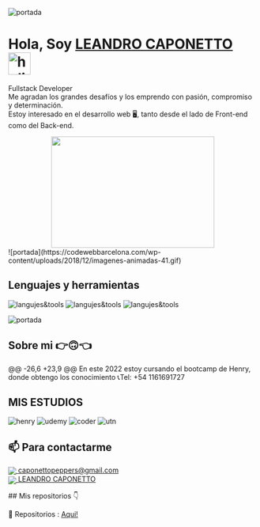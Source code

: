 ![portada](https://i.pinimg.com/originals/f7/54/cc/f754cc850d1b0eb55caec0fcd56bf4fd.gif)
# **Hola, Soy [LEANDRO CAPONETTO](https://www.linkedin.com/in/leandro-caponetto-developer/)** <img width="45" src="https://user-images.githubusercontent.com/76783198/182454378-115c3a2e-50cc-490e-85f0-fbdfab7f36ba.gif" alt="holis">
Fullstack Developer<br>
Me agradan los grandes desafíos y los emprendo con pasión, compromiso y determinación.<br>
Estoy interesado en el desarrollo web 🖥️, tanto desde el lado de Front-end como del Back-end.<br>
<div align="center" >
      <img align="center" src="https://user-images.githubusercontent.com/76783198/182483558-499ad227-69c3-4323-b4f5-abab4942dade.gif" width="330" height="225"  />
</div> 
![portada](https://codewebbarcelona.com/wp-content/uploads/2018/12/imagenes-animadas-41.gif)

## Lenguajes y herramientas
![langujes&tools](https://user-images.githubusercontent.com/76783198/182465347-06d45139-1931-4a88-b81a-a6861070c02a.svg)
![langujes&tools](https://upload.wikimedia.org/wikipedia/commons/thumb/c/ca/AngularJS_logo.svg/695px-AngularJS_logo.svg.png)
![langujes&tools](https://repository-images.githubusercontent.com/655904558/0801a430-6eb9-4fc8-ad79-d350212005d8)

![portada](https://progra545857149.files.wordpress.com/2018/10/b4a0d-fondos2banimados2_zpsdbpvulbd.gif)
## Sobre mi 👉🙃👈

<p>
@@ -26,6 +23,9 @@ En este 2022 estoy cursando el bootcamp de Henry, donde obtengo los conocimiento
📞Tel: +54 1161691727
<p/>

##  MIS ESTUDIOS
![henry](https://matiasfunes94.github.io/Portfolio-MatiasFunes94/assets/img/portfolio/henry.png)
![udemy](https://upload.wikimedia.org/wikipedia/commons/thumb/e/e3/Udemy_logo.svg/2560px-Udemy_logo.svg.png)
![coder](https://upload.wikimedia.org/wikipedia/commons/7/75/Logo_blackbg.png)
![utn](https://zoom.us/account/branding/p/89715480-62a0-4be3-ac22-72dd5ca2802b.png)



## 📫 Para contactarme 

<p>
    <a href="https://caponettopeppers@gmail.com">
      <img align="center" src="https://user-images.githubusercontent.com/76783198/182482940-c4a2a044-de93-4450-b354-9628cbb175c9.svg"/>
      caponettopeppers@gmail.com
    </a>    
    <br>
    <a href="https://www.linkedin.com/in/leandro-caponetto-developer/">
      <img align="center" src="https://user-images.githubusercontent.com/76783198/182481396-19c89e94-f3ba-4e33-9df4-f5b7a094cf8f.svg"/>
      LEANDRO CAPONETTO
    </a>
<p/>
## Mis repositorios 👇
<p>
📂 Repositorios : <a href="[https://github.com/Leandro-Caponetto?tab=repositories" about="_blank">Aqui!<a/>
<p/>
